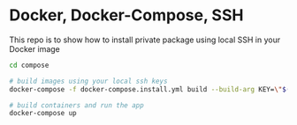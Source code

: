 # Docker, Docker-Compose, SSH

This repo is to show how to install private package using local SSH in your Docker image

```sh
cd compose

# build images using your local ssh keys
docker-compose -f docker-compose.install.yml build --build-arg KEY=\"$(cat ~/.ssh/id_rsa)\" --build-arg PUB=\"$(cat ~/.ssh/id_rsa.pub)\"

# build containers and run the app
docker-compose up
```